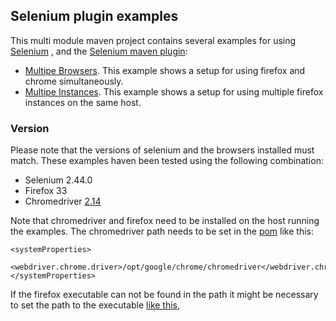 ## Selenium plugin examples
This multi module maven project contains several examples for using [Selenium](http://www.seleniumhq.org/) , and the [Selenium maven plugin](http://mojo.codehaus.org/selenium-maven-plugin/):

- [Multipe Browsers](./multiple-browsers/README.md). This example shows a setup for using firefox and chrome simultaneously.
- [Multipe Instances](./multiple-instances/README.md). This example shows a setup for using multiple firefox instances on the same host.

### Version
Please note that the versions of selenium and the browsers installed must match. These examples haven been tested using the following combination:

- Selenium 2.44.0
- Firefox 33
- Chromedriver [2.14](http://chromedriver.storage.googleapis.com/index.html?path=2.14/) 

Note that chromedriver and firefox need to be installed on the host running the examples.
The chromedriver path needs to be set in the [pom](./pom.xml) like this:

	<systemProperties>
	  <webdriver.chrome.driver>/opt/google/chrome/chromedriver</webdriver.chrome.driver>
	</systemProperties>
If the firefox executable can not be found in the path it might be necessary to set the path to the executable [like this](http://stackoverflow.com/questions/20950748/cannot-find-firefox-binary-in-path-make-sure-firefox-is-installed),